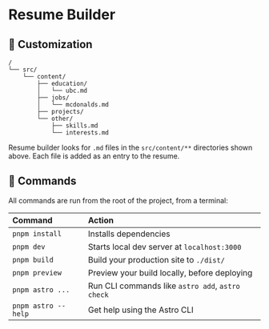 # Resume Builder

## 🚀 Customization

```
/
└── src/
    └── content/
        ├── education/
        │   └── ubc.md
        ├── jobs/
        │   └── mcdonalds.md
        ├── projects/
        └── other/
            ├── skills.md
            └── interests.md
```

Resume builder looks for `.md` files in the `src/content/**` directories shown above. Each file is added as an entry to the resume.

## 🧞 Commands

All commands are run from the root of the project, from a terminal:

| Command             | Action                                           |
| :------------------ | :----------------------------------------------- |
| `pnpm install`      | Installs dependencies                            |
| `pnpm dev`          | Starts local dev server at `localhost:3000`      |
| `pnpm build`        | Build your production site to `./dist/`          |
| `pnpm preview`      | Preview your build locally, before deploying     |
| `pnpm astro ...`    | Run CLI commands like `astro add`, `astro check` |
| `pnpm astro --help` | Get help using the Astro CLI                     |
